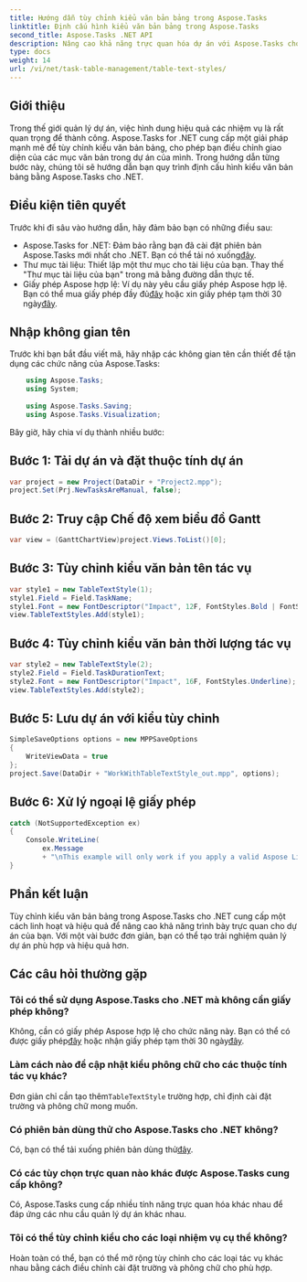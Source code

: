 ```yaml
---
title: Hướng dẫn tùy chỉnh kiểu văn bản bảng trong Aspose.Tasks
linktitle: Định cấu hình kiểu văn bản bảng trong Aspose.Tasks
second_title: Aspose.Tasks .NET API
description: Nâng cao khả năng trực quan hóa dự án với Aspose.Tasks cho .NET. Tìm hiểu cách định cấu hình kiểu văn bản bảng theo từng bước. Tăng cường hiệu quả và trình bày.
type: docs
weight: 14
url: /vi/net/task-table-management/table-text-styles/
---
```

## Giới thiệu
Trong thế giới quản lý dự án, việc hình dung hiệu quả các nhiệm vụ là rất quan trọng để thành công. Aspose.Tasks for .NET cung cấp một giải pháp mạnh mẽ để tùy chỉnh kiểu văn bản bảng, cho phép bạn điều chỉnh giao diện của các mục văn bản trong dự án của mình. Trong hướng dẫn từng bước này, chúng tôi sẽ hướng dẫn bạn quy trình định cấu hình kiểu văn bản bảng bằng Aspose.Tasks cho .NET.
## Điều kiện tiên quyết
Trước khi đi sâu vào hướng dẫn, hãy đảm bảo bạn có những điều sau:
- Aspose.Tasks for .NET: Đảm bảo rằng bạn đã cài đặt phiên bản Aspose.Tasks mới nhất cho .NET. Bạn có thể tải nó xuống[đây](https://releases.aspose.com/tasks/net/).
- Thư mục tài liệu: Thiết lập một thư mục cho tài liệu của bạn. Thay thế "Thư mục tài liệu của bạn" trong mã bằng đường dẫn thực tế.
-  Giấy phép Aspose hợp lệ: Ví dụ này yêu cầu giấy phép Aspose hợp lệ. Bạn có thể mua giấy phép đầy đủ[đây](https://purchase.aspose.com/buy) hoặc xin giấy phép tạm thời 30 ngày[đây](https://purchase.aspose.com/temporary-license/).
## Nhập không gian tên
Trước khi bạn bắt đầu viết mã, hãy nhập các không gian tên cần thiết để tận dụng các chức năng của Aspose.Tasks:
```csharp
    using Aspose.Tasks;
    using System;
    
    using Aspose.Tasks.Saving;
    using Aspose.Tasks.Visualization;
```
Bây giờ, hãy chia ví dụ thành nhiều bước:
## Bước 1: Tải dự án và đặt thuộc tính dự án
```csharp
var project = new Project(DataDir + "Project2.mpp");
project.Set(Prj.NewTasksAreManual, false);
```
## Bước 2: Truy cập Chế độ xem biểu đồ Gantt
```csharp
var view = (GanttChartView)project.Views.ToList()[0];
```
## Bước 3: Tùy chỉnh kiểu văn bản tên tác vụ
```csharp
var style1 = new TableTextStyle(1);
style1.Field = Field.TaskName;
style1.Font = new FontDescriptor("Impact", 12F, FontStyles.Bold | FontStyles.Italic);
view.TableTextStyles.Add(style1);
```
## Bước 4: Tùy chỉnh kiểu văn bản thời lượng tác vụ
```csharp
var style2 = new TableTextStyle(2);
style2.Field = Field.TaskDurationText;
style2.Font = new FontDescriptor("Impact", 16F, FontStyles.Underline);
view.TableTextStyles.Add(style2);
```
## Bước 5: Lưu dự án với kiểu tùy chỉnh
```csharp
SimpleSaveOptions options = new MPPSaveOptions
{
    WriteViewData = true
};
project.Save(DataDir + "WorkWithTableTextStyle_out.mpp", options);
```
## Bước 6: Xử lý ngoại lệ giấy phép
```csharp
catch (NotSupportedException ex)
{
    Console.WriteLine(
        ex.Message
        + "\nThis example will only work if you apply a valid Aspose License. You can purchase a full license or get a 30-day temporary license from [Aspose](http://www.aspose.com/purchase/default.aspx).");
}
```
## Phần kết luận
Tùy chỉnh kiểu văn bản bảng trong Aspose.Tasks cho .NET cung cấp một cách linh hoạt và hiệu quả để nâng cao khả năng trình bày trực quan cho dự án của bạn. Với một vài bước đơn giản, bạn có thể tạo trải nghiệm quản lý dự án phù hợp và hiệu quả hơn.
## Các câu hỏi thường gặp
### Tôi có thể sử dụng Aspose.Tasks cho .NET mà không cần giấy phép không?
 Không, cần có giấy phép Aspose hợp lệ cho chức năng này. Bạn có thể có được giấy phép[đây](https://purchase.aspose.com/buy) hoặc nhận giấy phép tạm thời 30 ngày[đây](https://purchase.aspose.com/temporary-license/).
### Làm cách nào để cập nhật kiểu phông chữ cho các thuộc tính tác vụ khác?
 Đơn giản chỉ cần tạo thêm`TableTextStyle` trường hợp, chỉ định cài đặt trường và phông chữ mong muốn.
### Có phiên bản dùng thử cho Aspose.Tasks cho .NET không?
 Có, bạn có thể tải xuống phiên bản dùng thử[đây](https://releases.aspose.com/).
### Có các tùy chọn trực quan nào khác được Aspose.Tasks cung cấp không?
Có, Aspose.Tasks cung cấp nhiều tính năng trực quan hóa khác nhau để đáp ứng các nhu cầu quản lý dự án khác nhau.
### Tôi có thể tùy chỉnh kiểu cho các loại nhiệm vụ cụ thể không?
Hoàn toàn có thể, bạn có thể mở rộng tùy chỉnh cho các loại tác vụ khác nhau bằng cách điều chỉnh cài đặt trường và phông chữ cho phù hợp.